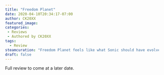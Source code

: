 ```yaml
---
title: "Freedom Planet"
date: 2020-04-10T20:34:17-07:00
author: CK20XX
featured_image: 
categories:
 - Reviews
 - Authored by CK20XX
tags:
  - Review
steamcuration: "Freedom Planet feels like what Sonic should have evolved into by now, where speed is only part of a robust adventure. It deserves to stand alongside Shovel Knight as high quality retro revival."
draft: false
---
```


Full review to come at a later date.